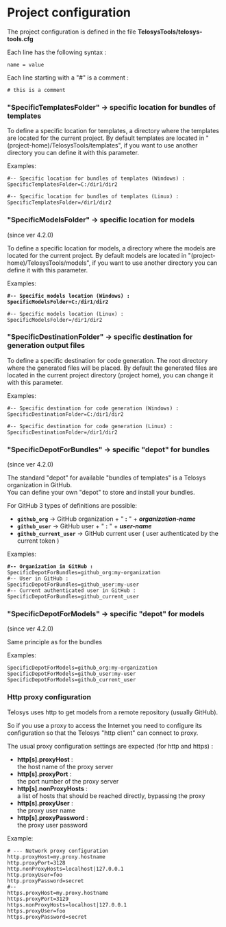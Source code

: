 # Project configuration

The project configuration is defined in the file **TelosysTools/telosys-tools.cfg**

Each line has the following syntax :

```
name = value
```

Each line starting with a "#" is a comment :

```
# this is a comment
```

###

### **"SpecificTemplatesFolder" -> specific location for bundles of templates**

To define a specific location for templates, a directory where the templates are located for the current project. By default templates are located in "(project-home)/TelosysTools/templates", if you want to use another directory you can define it with this parameter.

Examples:

```
#-- Specific location for bundles of templates (Windows) :
SpecificTemplatesFolder=C:/dir1/dir2

#-- Specific location for bundles of templates (Linux) :
SpecificTemplatesFolder=/dir1/dir2
```



### **"**&#x53;pecificModelsFolde&#x72;**" -> specific location for models**&#x20;

(since ver 4.2.0)

To define a specific location for models, a directory where the models are located for the current project. By default models are located in "(project-home)/TelosysTools/models", if you want to use another directory you can define it with this parameter.

Examples:

<pre><code><strong>#-- Specific models location (Windows) :
</strong><strong>SpecificModelsFolder=C:/dir1/dir2
</strong>
#-- Specific models location (Linux) :
SpecificModelsFolder=/dir1/dir2
</code></pre>



### **"SpecificDestinationFolder"**  ->  specific destination for generation output files

To define a specific destination for code generation. The root directory where the generated files will be placed. By default the generated files are located in the current project directory (project home), you can change it with this parameter.

Examples:

```
#-- Specific destination for code generation (Windows) :
SpecificDestinationFolder=C:/dir1/dir2

#-- Specific destination for code generation (Linux) :
SpecificDestinationFolder=/dir1/dir2
```



### **"**&#x53;pecificDepotForBundle&#x73;**" -> specific "depot" for bundles**

(since ver 4.2.0)

The standard "depot" for available "bundles of templates" is a Telosys organization in GitHub.\
You can define your own "depot" to store and install your bundles.

For GitHub 3 types of definitions are possible:

* **`github_org`**  ->  GitHub organization  +  " **:** " +  _**organization-name**_
* **`github_user`** ->  GitHub user  +  " **:** " +  _**user-name**_
* **`github_current_user`**  ->  GitHub current user  ( user authenticated by the current token )

Examples:

<pre><code><strong>#-- Organization in GitHub :
</strong>SpecificDepotForBundles=github_org:my-organization
#-- User in GitHub :
SpecificDepotForBundles=github_user:my-user
#-- Current authenticated user in GitHub :
SpecificDepotForBundles=github_current_user
</code></pre>



### **"**&#x53;pecificDepotForModel&#x73;**" -> specific "depot" for models**

(since ver 4.2.0)

Same principle as for the bundles

Examples:

```
SpecificDepotForModels=github_org:my-organization
SpecificDepotForModels=github_user:my-user
SpecificDepotForModels=github_current_user
```



### Http proxy configuration

Telosys uses http to get models from a remote repository (usually GitHub).&#x20;

So if you use a proxy to access the Internet you need to configure its configuration so that the Telosys "http client" can connect to proxy.

The usual proxy configuration settings are expected (for http and https) :&#x20;

* **http\[s].proxyHost** :   \
  the host name of the proxy server
* **http\[s].proxyPort** :  \
  the port number of the proxy server
* **http\[s].nonProxyHosts**  : \
  a list of hosts that should be reached directly, bypassing the proxy
* **http\[s].proxyUser** :  \
  the proxy user name
* **http\[s].proxyPassword**  :  \
  the proxy user password

Example:&#x20;

```
# --- Network proxy configuration
http.proxyHost=my.proxy.hostname
http.proxyPort=3128
http.nonProxyHosts=localhost|127.0.0.1
http.proxyUser=foo
http.proxyPassword=secret
#--
https.proxyHost=my.proxy.hostname
https.proxyPort=3129
https.nonProxyHosts=localhost|127.0.0.1
https.proxyUser=foo
https.proxyPassword=secret
```



